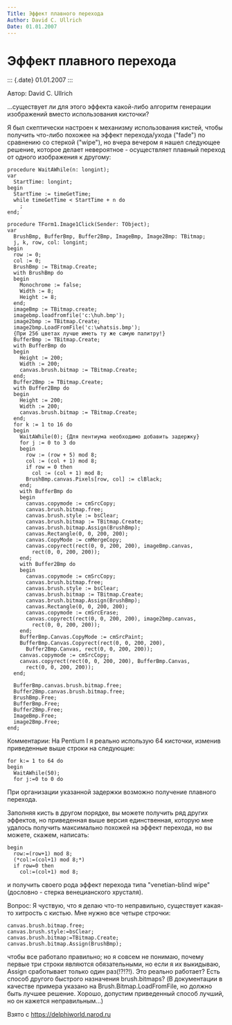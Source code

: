 ```yaml
---
Title: Эффект плавного перехода
Author: David C. Ullrich
Date: 01.01.2007
---
```



Эффект плавного перехода
========================

::: {.date}
01.01.2007
:::

Автор: David C. Ullrich

...существует ли для этого эффекта какой-либо алгоритм генерации
изображений вместо использования кисточки?

Я был скептически настроен к механизму использования кистей, чтобы
получить что-либо похожее на эффект перехода/ухода (\"fade\") по
сравнению со стеркой (\"wipe\"), но вчера вечером я нашел следующее
решение, которое делает невероятное - осуществляет плавный переход от
одного изображения к другому:

    procedure WaitAWhile(n: longint);
    var
      StartTime: longint;
    begin
      StartTime := timeGetTime;
      while timeGetTime < StartTime + n do
        ;
    end;
     
    procedure TForm1.Image1Click(Sender: TObject);
    var
      BrushBmp, BufferBmp, Buffer2Bmp, ImageBmp, Image2Bmp: TBitmap;
      j, k, row, col: longint;
    begin
      row := 0;
      col := 0;
      BrushBmp := TBitmap.Create;
      with BrushBmp do
      begin
        Monochrome := false;
        Width := 8;
        Height := 8;
      end;
      imageBmp := TBitmap.create;
      imagebmp.loadfromfile('c:\huh.bmp');
      image2bmp := TBitmap.Create;
      image2bmp.LoadFromFile('c:\whatsis.bmp');
      {При 256 цветах лучше иметь ту же самую палитру!}
      BufferBmp := TBitmap.Create;
      with BufferBmp do
      begin
        Height := 200;
        Width := 200;
        canvas.brush.bitmap := TBitmap.Create;
      end;
      Buffer2Bmp := TBitmap.Create;
      with Buffer2Bmp do
      begin
        Height := 200;
        Width := 200;
        canvas.brush.bitmap := TBitmap.Create;
      end;
      for k := 1 to 16 do
      begin
        WaitAWhile(0); {Для пентиума необходимо добавить задержку}
        for j := 0 to 3 do
        begin
          row := (row + 5) mod 8;
          col := (col + 1) mod 8;
          if row = 0 then
            col := (col + 1) mod 8;
          BrushBmp.canvas.Pixels[row, col] := clBlack;
        end;
        with BufferBmp do
        begin
          canvas.copymode := cmSrcCopy;
          canvas.brush.bitmap.free;
          canvas.brush.style := bsClear;
          canvas.brush.bitmap := TBitmap.Create;
          canvas.brush.bitmap.Assign(BrushBmp);
          canvas.Rectangle(0, 0, 200, 200);
          canvas.CopyMode := cmMergeCopy;
          canvas.copyrect(rect(0, 0, 200, 200), imageBmp.canvas,
            rect(0, 0, 200, 200));
        end;
        with Buffer2Bmp do
        begin
          canvas.copymode := cmSrcCopy;
          canvas.brush.bitmap.free;
          canvas.brush.style := bsClear;
          canvas.brush.bitmap := TBitmap.Create;
          canvas.brush.bitmap.Assign(BrushBmp);
          canvas.Rectangle(0, 0, 200, 200);
          canvas.copymode := cmSrcErase;
          canvas.copyrect(rect(0, 0, 200, 200), image2bmp.canvas,
            rect(0, 0, 200, 200));
        end;
        BufferBmp.Canvas.CopyMode := cmSrcPaint;
        BufferBmp.Canvas.Copyrect(rect(0, 0, 200, 200),
          Buffer2Bmp.Canvas, rect(0, 0, 200, 200));
        canvas.copymode := cmSrcCopy;
        canvas.copyrect(rect(0, 0, 200, 200), BufferBmp.Canvas,
          rect(0, 0, 200, 200));
      end;
     
      BufferBmp.canvas.brush.bitmap.free;
      Buffer2Bmp.canvas.brush.bitmap.free;
      BrushBmp.Free;
      BufferBmp.Free;
      Buffer2Bmp.Free;
      ImageBmp.Free;
      image2Bmp.Free;
    end;

Комментарии: На Pentium I я реально использую 64 кисточки, изменив
приведенные выше строки на следующие:

    for k:= 1 to 64 do
    begin
      WaitAWhile(50);
      for j:=0 to 0 do

При организации указанной задержки возможно получение плавного перехода.

Заполняя кисть в другом порядке, вы можете получить ряд других эффектов,
но приведенная выше версия единственная, которую мне удалось получить
максимально похожей на эффект перехода, но вы можете, скажем, написать:

    begin
      row:=(row+1) mod 8;
      (*col:=(col+1) mod 8;*)
      if row=0 then
        col:=(col+1) mod 8;

и получить своего рода эффект перехода типа \"venetian-blind wipe\"
(дословно - стерка венецианского хрусталя).

Вопрос: Я чуствую, что я делаю что-то неправильно, существует какая-то
хитрость с кистью. Мне нужно все четыре строчки:

    canvas.brush.bitmap.free;
    canvas.brush.style:=bsClear;
    canvas.brush.bitmap:=TBitmap.Create;
    canvas.brush.bitmap.Assign(BrushBmp);

чтобы все работало правильно; но я совсем не понимаю, почему первые три
строки являются обязательными, но если я их выкидываю, Assign
сработывает только один раз(!?!?!). Это реально работает? Есть способ
другого быстрого назначения brush.bitmaps? (В документации в качестве
примера указано на Brush.Bitmap.LoadFromFile, но должно быть лучшее
решение. Хорошо, допустим приведенный способ лучший, но он кажется
неправильным...)

Взято с <https://delphiworld.narod.ru>
